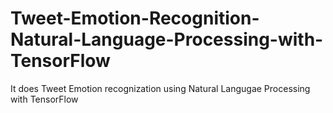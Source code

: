 # Tweet-Emotion-Recognition-Natural-Language-Processing-with-TensorFlow
It does Tweet Emotion recognization using Natural Langugae Processing with TensorFlow

